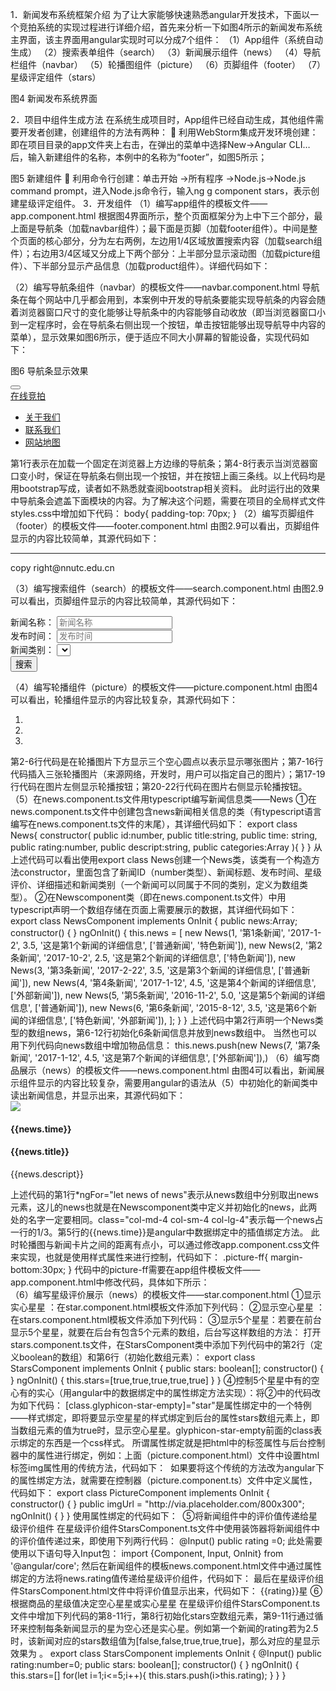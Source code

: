 1．新闻发布系统框架介绍
为了让大家能够快速熟悉angular开发技术，下面以一个竞拍系统的实现过程进行详细介绍，首先来分析一下如图4所示的新闻发布系统主界面，该主界面用angular实现时可以分成7个组件：
（1）App组件（系统自动生成）
（2）搜索表单组件（search）
（3）新闻展示组件（news）
（4）导航栏组件（navbar）
（5）轮播图组件（picture）
（6）页脚组件（footer）
（7）星级评定组件（stars）

图4 新闻发布系统界面

2．项目中组件生成方法
在系统生成项目时，App组件已经自动生成，其他组件需要开发者创建，创建组件的方法有两种：
	利用WebStorm集成开发环境创建：即在项目目录的app文件夹上右击，在弹出的菜单中选择New→Angular CLI…后，输入新建组件的名称，本例中的名称为“footer”，如图5所示；
 
图5 新建组件
	利用命令行创建：单击开始 →所有程序 →Node.js→Node.js command prompt，进入Node.js命令行，输入ng  g component stars，表示创建星级评定组件。
3．开发组件
（1）编写app组件的模板文件——app.component.html
根据图4界面所示，整个页面框架分为上中下三个部分，最上面是导航条（加载navbar组件）；最下面是页脚（加载footer组件）。中间是整个页面的核心部分，分为左右两例，左边用1/4区域放置搜索内容（加载search组件）；右边用3/4区域又分成上下两个部分：上半部分显示滚动图（加载picture组件）、下半部分显示产品信息（加载product组件）。详细代码如下：
<app-navbar></app-navbar>
<div class="container">
  <div class="row">
      <div class="col-md-3">
          <app-search></app-search>
      </div>
      <div class="col-md-9">
          <div class="row">
              <app-picture></app-picture>
          </div>
          <div class="row">
              <app-product></app-product>
          </div>
      </div>
  </div>
</div>
<app-footer></app-footer>
（2）编写导航条组件（navbar）的模板文件——navbar.component.html
导航条在每个网站中几乎都会用到，本案例中开发的导航条要能实现导航条的内容会随着浏览器窗口尺寸的变化能够让导航条中的内容能够自动收放（即当浏览器窗口小到一定程序时，会在导航条右侧出现一个按钮，单击按钮能够出现导航导中内容的菜单），显示效果如图6所示，便于适应不同大小屏幕的智能设备，实现代码如下：
 
图6 导航条显示效果
<nav class="navbar navbar-inverse navbar-fixed-top">
<div class="container">
        <div class="nav-header">
            <button type="button" class="navbar-toggle" data-toggle="collapse" data-target=".navbb">
                <span class="icon-bar"></span>
                <span class="icon-bar"></span>
                <span class="icon-bar"></span>
            </button>
        </div>
        <div class="navbar-header">
            <a class="navbar-brand" href="#">在线竞拍</a>
        </div>
        <div class="collapse navbar-collapse navbb">
            <ul class="nav navbar-nav">
                <li><a href="#">关于我们</a></li>
                <li><a href="#">联系我们</a></li>
                <li><a href="#">网站地图</a></li>
            </ul>
        </div>
    </div>
</nav>
第1行表示在加载一个固定在浏览器上方边缘的导航条；第4-8行表示当浏览器窗口变小时，保证在导航条右侧出现一个按钮，并在按钮上画三条线。以上代码均是用bootstrap写成，读者如不熟悉就查阅bootstrap相关资料。
此时运行出的效果中导航条会遮盖下面模块的内容。为了解决这个问题，需要在项目的全局样式文件styles.css中增加如下代码：
body{
    padding-top: 70px;
}
（2）编写页脚组件（footer）的模板文件——footer.component.html
由图2.9可以看出，页脚组件显示的内容比较简单，其源代码如下：
<div class="container">
  <hr>
  <footer>
    <div class="row">
      <div class="col-lg-12">
        <p> copy right@nnutc.edu.cn </p>
      </div>
   </div>
 </footer>
</div>

（3）编写搜索组件（search）的模板文件——search.component.html
由图2.9可以看出，页脚组件显示的内容比较简单，其源代码如下：
<form name="searchForm" role="form">
  <div class="form-group">
    <label for="newsTitle">新闻名称：</label>
    <input type="text" id="newsTitle" placeholder="新闻名称" class="form-control">
  </div>
  <div class="form-group">
    <label for="newsPrice">发布时间：</label>
    <input type="number" id="newsPrice" placeholder="发布时间" class="form-control">
  </div>
  <div class="form-group">
    <label for="newsCatgoery">新闻类别：</label>
    <select   id="newsCatgoery"  class="form-control"></select>
  </div>
  <div class="form-group">
    <button type="submit" class="btn btn-promary btn-block">搜索</button>
  </div>
</form>
（4）编写轮播组件（picture）的模板文件——picture.component.html
由图4可以看出，轮播组件显示的内容比较复杂，其源代码如下：
<div class="carousel slide" data-ride="carousel">
    <ol class="carousel-indicators">
        <li class="active"></li>
        <li></li>
        <li></li>
    </ol>
    <div class="carousel-inner">
        <div class="item active">
            <img class="slide-image" src="http://via.placeholder.com/800x300" alt="">
        </div>
        <div class="item">
            <img class="slide-image" src="http://via.placeholder.com/800x300" alt="">
        </div>
        <div class="item">
            <img class="slide-image" src="http://via.placeholder.com/800x300" alt="">
        </div>
        <a class="left carousel-control" href="javascript:$('.carousel').carousel('prev')">
            <span class="glyphicon glyphicon-chevron-left"></span>
        </a>
        <a class="right carousel-control" href="javascript:$('.carousel').carousel('next')">
            <span class="glyphicon glyphicon-chevron-right"></span>
        </a>
    </div>
</div>
第2-6行代码是在轮播图片下方显示三个空心圆点以表示显示哪张图片；第7-16行代码插入三张轮播图片（来源网络，开发时，用户可以指定自己的图片）；第17-19行代码在图片左侧显示轮播按钮；第20-22行代码在图片右侧显示轮播按钮。
（5）在news.component.ts文件用typescript编写新闻信息类——News
①在news.component.ts文件中创建包含news新闻相关信息的类（有typescript语言编写在news.component.ts文件的末尾），其详细代码如下：
export class News{
  constructor(
      public id:number,
      public title:string,
      public time: string,
      public rating:number,
      public descript:string,
      public categories:Array<string>
  ){    
  }
}
从上述代码可以看出使用export class News创建一个News类，该类有一个构造方法constructor，里面包含了新闻ID（number类型）、新闻标题、发布时间、星级评价、详细描述和新闻类别（一个新闻可以同属于不同的类别，定义为数组类型）。
②在Newscomponent类（即在news.component.ts文件）中用typescript声明一个数组存储在页面上需要展示的数据，其详细代码如下：
export class NewsComponent implements OnInit {
  public  news:Array<News>;
  constructor() { }
  ngOnInit() {
   this.news = [
      new News(1, '第1条新闻', '2017-1-2', 3.5, '这是第1个新闻的详细信息', ['普通新闻', '特色新闻']),
      new News(2, '第2条新闻', '2017-10-2', 2.5, '这是第2个新闻的详细信息', ['特色新闻']),
      new News(3, '第3条新闻', '2017-2-22', 3.5, '这是第3个新闻的详细信息', ['普通新闻']),
      new News(4, '第4条新闻', '2017-1-12', 4.5, '这是第4个新闻的详细信息', ['外部新闻']),
      new News(5, '第5条新闻', '2016-11-2', 5.0, '这是第5个新闻的详细信息', ['普通新闻']),
      new News(6, '第6条新闻', '2015-8-12', 3.5, '这是第6个新闻的详细信息', ['特色新闻', '外部新闻']),
    ];  }
}
上述代码中第2行声明一个News类型的数组news，第6-12行初始化6条新闻信息并放到news数组中。
当然也可以用下列代码向news数组中增加物品信息：
this.news.push(new News(7, '第7条新闻', '2017-1-12', 4.5, '这是第7个新闻的详细信息', ['外部新闻']),)
（6）编写商品展示（news）的模板文件——news.component.html
由图4可以看出，新闻展示组件显示的内容比较复杂，需要用angular的语法从（5）中初始化的新闻类中读出新闻信息，并显示出来，其源代码如下：
<div *ngFor="let news of news" class="col-md-4 col-sm-4 col-lg-4">
    <div class="thumbnail">
        <img src="http://via.placeholder.com/320x150">
        <div class="caption">
            <h4 class="pull-right">{{news.time}}</h4>
            <h4><a>{{news.title}}</a></h4>
            <p>{{news.descript}}</p>
        </div>
        <div>
            <app-stars></app-stars>
        </div>
    </div>
</div>
上述代码的第1行*ngFor="let news of news"表示从news数组中分别取出news元素，这儿的news也就是在Newscomponent类中定义并初始化的news，此两处的名字一定要相同。class="col-md-4 col-sm-4 col-lg-4"表示每一个news占一行的1/3。第5行的{{news.time}}是angular中数据绑定中的插值绑定方法。
此时轮播图与新闻卡片之间的距离有点小，可以通过修改app.component.css文件来实现，也就是使用样式属性来进行控制，代码如下：
.picture-ff{
    margin-bottom:30px;
}
代码中的picture-ff需要在app组件模板文件——app.component.html中修改代码，具体如下所示：
<div class="row picture-ff">
     <app-picture></app-picture>
</div>
（6）编写星级评价展示（news）的模板文件——star.component.html
①显示实心星星 ：在star.component.html模板文件添加下列代码：
<span class="glyphicon glyphicon-star"></span>
②显示空心星星 ：在stars.component.html模板文件添加下列代码：
<span class="glyphicon glyphicon-star glyphicon-star-empty"></span>
③显示5个星星：若要在前台显示5个星星，就要在后台有包含5个元素的数组，后台写这样数组的方法：
打开stars.component.ts文件，在StarsComponent类中添加下列代码中的第2行（定义boolean的数组）和第6行（初始化数组元素）：
export class StarsComponent implements OnInit {
    public stars: boolean[];
    constructor() {
    }
    ngOnInit() {
        this.stars=[true,true,true,true,true]
    }
}
④控制5个星星中有的空心有的实心（用angular中的数据绑定中的属性绑定方法实现）：将②中的代码改为如下代码：
<span *ngFor="let star of stars" class="glyphicon glyphicon-star" [class.glyphicon-star-empty]="star"></span>
[class.glyphicon-star-empty]="star"是属性绑定中的一个特例——样式绑定，即将要显示空星星的样式绑定到后台的属性stars数组元素上，即当数组元素的值为true时，显示空心星星。glyphicon-star-empty前面的class表示绑定的东西是一个css样式。
所谓属性绑定就是把html中的标签属性与后台控制器中的属性进行绑定，例如：上面（picture.component.html）文件中设置html标签img属性用的传统方法，代码如下：
<img class="slide-image" src="http://via.placeholder.com/800x300" alt="">
如果要将这个传统的方法改为angular下的属性绑定方法，就需要在控制器（picture.component.ts）文件中定义属性，代码如下：
export class PictureComponent implements OnInit {
    constructor() {
    }
    public imgUrl = "http://via.placeholder.com/800x300";
    ngOnInit() {
    }
}
使用属性绑定的代码如下：
<img class="slide-image" [src]=imgUrl alt="">
⑤将新闻组件中的评价值传递给星级评价组件
在星级评价组件StarsComponent.ts文件中使用装饰器将新闻组件中的评价值传递过来，即使用下列两行代码：
@Input()
public rating =0;
此处需要使用以下语句导入Input包：
import {Component, Input, OnInit} from '@angular/core';
然后在新闻组件的模板news.component.html文件中通过属性绑定的方法将news.rating值传递给星级评价组件，代码如下：
<app-stars [rating]="news.rating"  ></app-stars>
最后在星级评价组件StarsComponent.html文件中将评价值显示出来，代码如下：
<span >{{rating}}星</span>
⑥根据商品的星级值决定空心星星或实心星星
在星级评价组件StarsComponent.ts文件中增加下列代码的第8-11行，第8行初始化stars空数组元素，第9-11行通过循环来控制每条新闻显示的星为空心还是实心星。例如第一个新闻的rating若为2.5时，该新闻对应的stars数组值为[false,false,true,true,true]，那么对应的星显示效果为 。
export class StarsComponent implements OnInit {
    @Input()
    public rating:number=0;
    public stars: boolean[];
    constructor() {
    }
    ngOnInit() {
        this.stars=[]
        for(let i=1;i<=5;i++){
            this.stars.push(i>this.rating);
        }
    }
}

